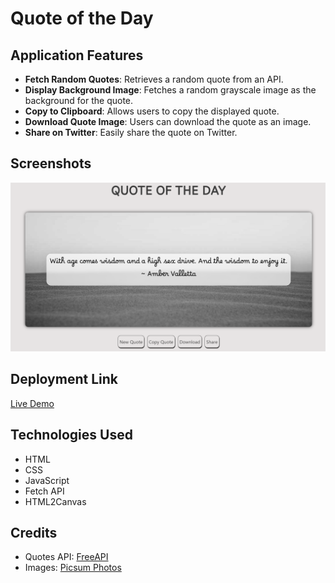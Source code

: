 # Quote of the Day

## Application Features
- **Fetch Random Quotes**: Retrieves a random quote from an API.
- **Display Background Image**: Fetches a random grayscale image as the background for the quote.
- **Copy to Clipboard**: Allows users to copy the displayed quote.
- **Download Quote Image**: Users can download the quote as an image.
- **Share on Twitter**: Easily share the quote on Twitter.

## Screenshots
![Screenshot](./Images/screenshot.png)

## Deployment Link
[Live Demo](https://new-random-quote.netlify.app)


## Technologies Used
- HTML
- CSS
- JavaScript
- Fetch API
- HTML2Canvas

## Credits
- Quotes API: [FreeAPI](https://api.freeapi.app/)
- Images: [Picsum Photos](https://picsum.photos/)


